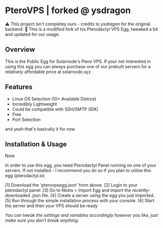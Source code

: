 # PteroVPS | forked @ ysdragon

⚠️ This project isn't completey ours - credits to *ysdragon* for the original backend.
📌 This is a modified fork of his Pterodactyl VPS Egg, tweaked a bit and updated for our usage.

## Overview

This is the Public Egg for Solarnode's Ptero VPS.
If your not interested in using this egg you can always purchase one of our prebuilt servers for a relatively affordable price at solarnode.xyz

## Features
- Linux OS Selection (10+ Available Distros)
- Incredibly Lightweight
- Could be compatible with SSH/SMTP (IDK)
- Free
- Port Selection

and yeah that's basically it for now

## Installation & Usage
> [!NOTE]  
> In order to use this egg, you need Pterodactyl Panel running on one of your servers.
> If not installed - I recommend you do so if you plan to utilise this egg (pterodactyl.io)

[1] Download the 'pterovpsegg.json' from above.
[2] Login to your pterodactyl panel.
[3] Go to Nests > Import Egg and import the recently-downloaded .json file.
[4] Create a server using the egg you just imported.
[5] Run through the simple installation process with your console.
[6] Start the server and then your VPS should be ready

*You can tweak the settings and variables accordingly however you like, just make sure you don't break anything.*
